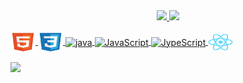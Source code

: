 <div align="center">
  <a href="https://github.com/matheusktt">
  <img height="180em" src="https://github-readme-stats.vercel.app/api?username=matheusktt&show_icons=true&theme=merko&include_all_commits=true&count_private=true"/>
  <img height="180em" src="https://github-readme-stats.vercel.app/api/top-langs/?username=matheusktt&layout=compact&langs_count=7&theme=merko"/>
</div>

<div style="display: inline_block"><br>
    <img align="center" alt="HTML" height="30" width="40" src="https://raw.githubusercontent.com/devicons/devicon/master/icons/html5/html5-original.svg">
    <img align="center" alt="CSS" height="30" width="40" src="https://raw.githubusercontent.com/devicons/devicon/master/icons/css3/css3-original.svg">
    <img align="center" alt="java" height="30" width="40" src="https://cdn.jsdelivr.net/gh/devicons/devicon/icons/java/java-original-wordmark.svg">      
    <img align="center" alt="JavaScript" height="30" width="40" src="https://cdn.jsdelivr.net/gh/devicons/devicon/icons/javascript/javascript-original.svg">   
    <img align="center" alt="JypeScript" height="30" width="40" src="https://cdn.jsdelivr.net/gh/devicons/devicon/icons/typescript/typescript-original.svg">    
    <img align="center" alt="React" height="30" width="40" src="https://raw.githubusercontent.com/devicons/devicon/master/icons/react/react-original.svg">
</div>

<div><br>
<a href="https://www.linkedin.com/in/matheus-oliveira-leite-silva-658114197/" target="_blank"><img src="https://img.shields.io/badge/-LinkedIn-%230077B5?style=for-the-badge&logo=linkedin&logoColor=white" target="_blank"></a> 
</div>
